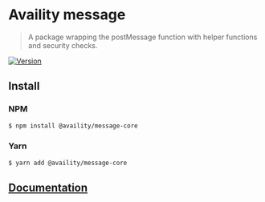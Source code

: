 # Availity message

> A package wrapping the postMessage function with helper functions and security checks.

[![Version](https://img.shields.io/npm/v/@availity/message-core.svg?style=for-the-badge)](https://www.npmjs.com/package/@availity/message-core)

## Install

### NPM

```bash
$ npm install @availity/message-core
```

### Yarn

```bash
$ yarn add @availity/message-core
```

## [Documentation](https://availity.github.io/sdk-js/features/message-core)
